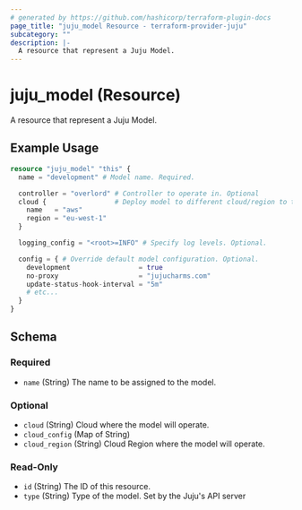 ```yaml
---
# generated by https://github.com/hashicorp/terraform-plugin-docs
page_title: "juju_model Resource - terraform-provider-juju"
subcategory: ""
description: |-
  A resource that represent a Juju Model.
---
```


# juju_model (Resource)

A resource that represent a Juju Model.

## Example Usage

```terraform
resource "juju_model" "this" {
  name = "development" # Model name. Required.

  controller = "overlord" # Controller to operate in. Optional
  cloud {                 # Deploy model to different cloud/region to the controller model. Optional
    name   = "aws"
    region = "eu-west-1"
  }

  logging_config = "<root>=INFO" # Specify log levels. Optional.

  config = { # Override default model configuration. Optional.
    development                 = true
    no-proxy                    = "jujucharms.com"
    update-status-hook-interval = "5m"
    # etc...
  }
}
```

<!-- schema generated by tfplugindocs -->
## Schema

### Required

- `name` (String) The name to be assigned to the model.

### Optional

- `cloud` (String) Cloud where the model will operate.
- `cloud_config` (Map of String)
- `cloud_region` (String) Cloud Region where the model will operate.

### Read-Only

- `id` (String) The ID of this resource.
- `type` (String) Type of the model. Set by the Juju's API server


